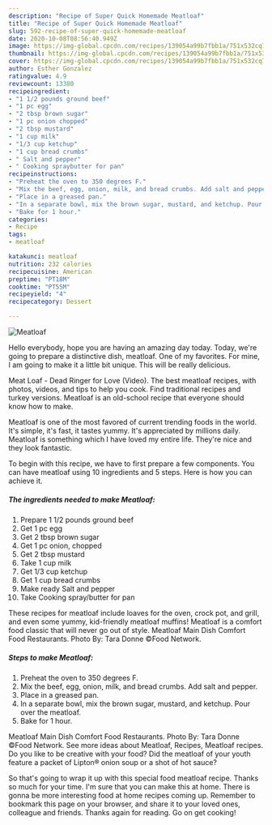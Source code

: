 ```yaml
---
description: "Recipe of Super Quick Homemade Meatloaf"
title: "Recipe of Super Quick Homemade Meatloaf"
slug: 592-recipe-of-super-quick-homemade-meatloaf
date: 2020-10-08T08:56:40.949Z
image: https://img-global.cpcdn.com/recipes/139054a99b7fbb1a/751x532cq70/meatloaf-recipe-main-photo.jpg
thumbnail: https://img-global.cpcdn.com/recipes/139054a99b7fbb1a/751x532cq70/meatloaf-recipe-main-photo.jpg
cover: https://img-global.cpcdn.com/recipes/139054a99b7fbb1a/751x532cq70/meatloaf-recipe-main-photo.jpg
author: Esther Gonzalez
ratingvalue: 4.9
reviewcount: 13380
recipeingredient:
- "1 1/2 pounds ground beef"
- "1 pc egg"
- "2 tbsp brown sugar"
- "1 pc onion chopped"
- "2 tbsp mustard"
- "1 cup milk"
- "1/3 cup ketchup"
- "1 cup bread crumbs"
- " Salt and pepper"
- " Cooking spraybutter for pan"
recipeinstructions:
- "Preheat the oven to 350 degrees F."
- "Mix the beef, egg, onion, milk, and bread crumbs. Add salt and pepper."
- "Place in a greased pan."
- "In a separate bowl, mix the brown sugar, mustard, and ketchup. Pour over the meatloaf."
- "Bake for 1 hour."
categories:
- Recipe
tags:
- meatloaf

katakunci: meatloaf 
nutrition: 232 calories
recipecuisine: American
preptime: "PT18M"
cooktime: "PT55M"
recipeyield: "4"
recipecategory: Dessert

---
```



![Meatloaf](https://img-global.cpcdn.com/recipes/139054a99b7fbb1a/751x532cq70/meatloaf-recipe-main-photo.jpg)

Hello everybody, hope you are having an amazing day today. Today, we're going to prepare a distinctive dish, meatloaf. One of my favorites. For mine, I am going to make it a little bit unique. This will be really delicious.

Meat Loaf - Dead Ringer for Love (Video). The best meatloaf recipes, with photos, videos, and tips to help you cook. Find traditional recipes and turkey versions. Meatloaf is an old-school recipe that everyone should know how to make.

Meatloaf is one of the most favored of current trending foods in the world. It's simple, it's fast, it tastes yummy. It's appreciated by millions daily. Meatloaf is something which I have loved my entire life. They're nice and they look fantastic.


To begin with this recipe, we have to first prepare a few components. You can have meatloaf using 10 ingredients and 5 steps. Here is how you can achieve it.

<!--inarticleads1-->

##### The ingredients needed to make Meatloaf:

1. Prepare 1 1/2 pounds ground beef
1. Get 1 pc egg
1. Get 2 tbsp brown sugar
1. Get 1 pc onion, chopped
1. Get 2 tbsp mustard
1. Take 1 cup milk
1. Get 1/3 cup ketchup
1. Get 1 cup bread crumbs
1. Make ready  Salt and pepper
1. Take  Cooking spray/butter for pan


These recipes for meatloaf include loaves for the oven, crock pot, and grill, and even some yummy, kid-friendly meatloaf muffins! Meatloaf is a comfort food classic that will never go out of style. Meatloaf Main Dish Comfort Food Restaurants. Photo By: Tara Donne ©Food Network. 

<!--inarticleads2-->

##### Steps to make Meatloaf:

1. Preheat the oven to 350 degrees F.
1. Mix the beef, egg, onion, milk, and bread crumbs. Add salt and pepper.
1. Place in a greased pan.
1. In a separate bowl, mix the brown sugar, mustard, and ketchup. Pour over the meatloaf.
1. Bake for 1 hour.


Meatloaf Main Dish Comfort Food Restaurants. Photo By: Tara Donne ©Food Network. See more ideas about Meatloaf, Recipes, Meatloaf recipes. Do you like to be creative with your food? Did the meatloaf of your youth feature a packet of Lipton® onion soup or a shot of hot sauce? 

So that's going to wrap it up with this special food meatloaf recipe. Thanks so much for your time. I'm sure that you can make this at home. There is gonna be more interesting food at home recipes coming up. Remember to bookmark this page on your browser, and share it to your loved ones, colleague and friends. Thanks again for reading. Go on get cooking!
